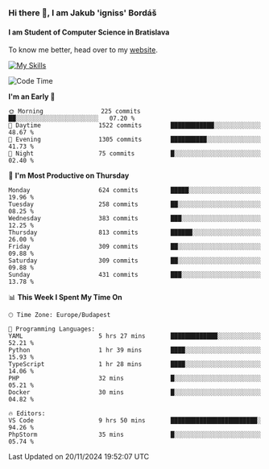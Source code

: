 ### Hi there 👋, I am Jakub 'igniss' Bordáš

#### I am Student of Computer Science in Bratislava
To know me better, head over to my [website](https://bordas.sk).

[![My Skills](https://skillicons.dev/icons?i=js,html,css,figma,svelte,java,kotlin,python,postgresql,typescript,nest,nodejs)](https://bordas.sk)


<!--START_SECTION:waka-->
![Code Time](http://img.shields.io/badge/Code%20Time-1%2C582%20hrs%2036%20mins-blue)

**I'm an Early 🐤** 

```text
🌞 Morning                225 commits         ██░░░░░░░░░░░░░░░░░░░░░░░   07.20 % 
🌆 Daytime                1522 commits        ████████████░░░░░░░░░░░░░   48.67 % 
🌃 Evening                1305 commits        ██████████░░░░░░░░░░░░░░░   41.73 % 
🌙 Night                  75 commits          █░░░░░░░░░░░░░░░░░░░░░░░░   02.40 % 
```
📅 **I'm Most Productive on Thursday** 

```text
Monday                   624 commits         █████░░░░░░░░░░░░░░░░░░░░   19.96 % 
Tuesday                  258 commits         ██░░░░░░░░░░░░░░░░░░░░░░░   08.25 % 
Wednesday                383 commits         ███░░░░░░░░░░░░░░░░░░░░░░   12.25 % 
Thursday                 813 commits         ██████░░░░░░░░░░░░░░░░░░░   26.00 % 
Friday                   309 commits         ██░░░░░░░░░░░░░░░░░░░░░░░   09.88 % 
Saturday                 309 commits         ██░░░░░░░░░░░░░░░░░░░░░░░   09.88 % 
Sunday                   431 commits         ███░░░░░░░░░░░░░░░░░░░░░░   13.78 % 
```


📊 **This Week I Spent My Time On** 

```text
🕑︎ Time Zone: Europe/Budapest

💬 Programming Languages: 
YAML                     5 hrs 27 mins       █████████████░░░░░░░░░░░░   52.21 % 
Python                   1 hr 39 mins        ████░░░░░░░░░░░░░░░░░░░░░   15.93 % 
TypeScript               1 hr 28 mins        ████░░░░░░░░░░░░░░░░░░░░░   14.06 % 
PHP                      32 mins             █░░░░░░░░░░░░░░░░░░░░░░░░   05.21 % 
Docker                   30 mins             █░░░░░░░░░░░░░░░░░░░░░░░░   04.82 % 

🔥 Editors: 
VS Code                  9 hrs 50 mins       ████████████████████████░   94.26 % 
PhpStorm                 35 mins             █░░░░░░░░░░░░░░░░░░░░░░░░   05.74 % 
```


 Last Updated on 20/11/2024 19:52:07 UTC
<!--END_SECTION:waka-->
